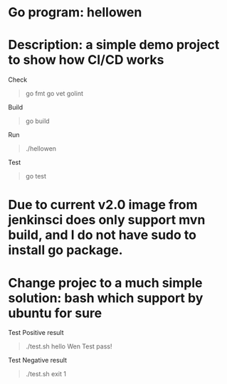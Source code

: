 # Go program: hellowen
# Description: a simple demo project to show how CI/CD works

Check
>go fmt
>go vet
>golint

Build
>go build

Run
>./hellowen

Test
>go test



# Due to current v2.0 image from jenkinsci does only support mvn build, and I do not have sudo to install go package.
# Change projec to a much simple solution: bash which support by ubuntu for sure
Test Positive result
> ./test.sh
hello Wen
Test pass!

Test Negative result
>./test.sh
exit 1
